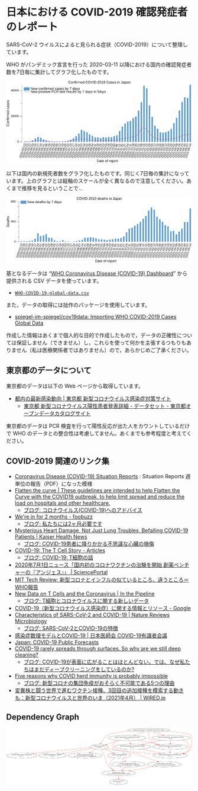 # 日本における COVID-2019 確認発症者のレポート

SARS-CoV-2 ウイルスによると見られる症状（COVID-2019）について整理しています。

WHO がパンデミック宣言を行った 2020-03-11 以降における国内の確認発症者数を7日毎に集計してグラフ化したものです。

![Confirmed COVID-2019 Cases in Japan](./covid-2019-new-cases-histgram-in-japan.png)

以下は国内の新規死者数をグラフ化したものです。同じく7日毎の集計になっています。上のグラフとは縦軸のスケールが全く異なるので注意してください。あくまで推移を見るということで...

![COVID-2019 deaths in Japan](./covid-2019-new-deaths-histgram-in-japan.png)

基となるデータは “[WHO Coronavirus Disease (COVID-19) Dashboard](https://covid19.who.int/)” から提供される CSV データを使っています。

- [`WHO-COVID-19-global-data.csv`](https://covid19.who.int/WHO-COVID-19-global-data.csv)

また，データの取得には拙作のパッケージを使用しています。

- [spiegel-im-spiegel/cov19data: Importing WHO COVID-2019 Cases Global Data](https://github.com/spiegel-im-spiegel/cov19data)

作成した情報はあくまで個人的な目的で作成したもので，データの正確性については保証しません（できません）し，これらを使って何かを主張するつもりもありません（私は医療関係者ではありません）ので，あらかじめご了承ください。

## 東京都のデータについて

東京都のデータは以下の Web ページから取得しています。

- [都内の最新感染動向 | 東京都 新型コロナウイルス感染症対策サイト](https://stopcovid19.metro.tokyo.lg.jp/)
  - [東京都 新型コロナウイルス陽性患者発表詳細 - データセット - 東京都オープンデータカタログサイト](https://catalog.data.metro.tokyo.lg.jp/dataset/t000010d0000000068)

東京都のデータは PCR 検査を行って陽性反応が出た人をカウントしているだけで WHO のデータとの整合性は考慮してません。あくまでも参考程度と考えてください。

## COVID-2019 関連のリンク集

- [Coronavirus Disease (COVID-19) Situation Reports](https://www.who.int/emergencies/diseases/novel-coronavirus-2019/situation-reports) : Situation Reports 週単位の報告（PDF）になった模様
- [Flatten the curve | These guidelines are intended to help Flatten the Curve with the COVID19 outbreak, to help limit spread and reduce the load on hospitals and other healthcare.](https://www.flattenthecurve.com/)
  - [ブログ: コロナウイルス(COVID-19)へのアドバイス](https://okuranagaimo.blogspot.com/2020/03/covid-19_11.html)
- [We're in for 2 months - foobuzz](https://foobuzz.github.io/covid19/)
  - [ブログ: 私たちには2ヶ月必要です](https://okuranagaimo.blogspot.com/2020/04/2.html)
- [Mysterious Heart Damage, Not Just Lung Troubles, Befalling COVID-19 Patients | Kaiser Health News](https://khn.org/news/mysterious-heart-damage-not-just-lung-troubles-befalling-covid-19-patients/)
  - [ブログ: COVID-19患者に降りかかる不思議な心臓の損傷](https://okuranagaimo.blogspot.com/2020/04/covid-19_7.html)
- [COVID-19: The T Cell Story - Articles](https://berthub.eu/articles/posts/covid-19-t-cells/)
  - [ブログ: COVID-19: T細胞の話](https://okuranagaimo.blogspot.com/2020/06/covid-19-t.html)
- [2020年7月1日ニュース「国内初のコロナワクチンの治験を開始 創薬ベンチャーの『アンジェス』」 | SciencePortal](https://scienceportal.jst.go.jp/news/newsflash_review/newsflash/2020/07/20200701_01.html)
- [MIT Tech Review: 新型コロナとインフルの似ているところ、違うところ＝WHO報告](https://www.technologyreview.jp/nl/these-are-6-of-the-main-differences-between-flu-and-coronavirus/)
- [New Data on T Cells and the Coronavirus  |  In the Pipeline](https://blogs.sciencemag.org/pipeline/archives/2020/07/15/new-data-on-t-cells-and-the-coronavirus)
  - [ブログ: T細胞とコロナウイルスに関する新しいデータ](https://okuranagaimo.blogspot.com/2020/07/t.html)
- [COVID-19（新型コロナウイルス感染症）に関する情報とリソース - Google](https://www.google.com/intl/ja_jp/covid19/)
- [Characteristics of SARS-CoV-2 and COVID-19 | Nature Reviews Microbiology](https://www.nature.com/articles/s41579-020-00459-7?error=cookies_not_supported&code=70d81179-79f2-4810-afd8-4e9f9b6d57db)
  - [ブログ: SARS-CoV-2とCOVID-19の特徴](https://okuranagaimo.blogspot.com/2020/10/sars-cov-2covid-19.html)
- [感染症数理モデルとCOVID-19 | 日本医師会 COVID-19有識者会議](https://www.covid19-jma-medical-expert-meeting.jp/topic/3925)
- [Japan: COVID-19 Public Forecasts](https://datastudio.google.com/reporting/8224d512-a76e-4d38-91c1-935ba119eb8f/page/ncZpB?feature=opengraph)
- [COVID-19 rarely spreads through surfaces. So why are we still deep cleaning?](https://www.nature.com/articles/d41586-021-00251-4?error=cookies_not_supported&code=8208a01d-425d-4369-8169-c9d29038d2c1)
  - [ブログ: COVID-19が表面に広がることはほとんどない。では、なぜ私たちはまだディープクリーニングをしているのか?](https://okuranagaimo.blogspot.com/2021/02/covid-19.html)
- [Five reasons why COVID herd immunity is probably impossible](https://www.nature.com/articles/d41586-021-00728-2?error=cookies_not_supported&code=b270c063-5f42-45fc-bd8a-c4ed058b448c)
  - [ブログ: 新型コロナの集団免疫がおそらく不可能である5つの理由](https://okuranagaimo.blogspot.com/2021/03/5.html)
- [変異株と闘う世界で進むワクチン接種、3回目の追加接種を模索する動きも：新型コロナウイルスと世界のいま（2021年4月） | WIRED.jp](https://wired.jp/2021/05/05/covid-19-april-2021/)

## Dependency Graph

[![dependency.png](./dependency.png)](./dependency.png)
